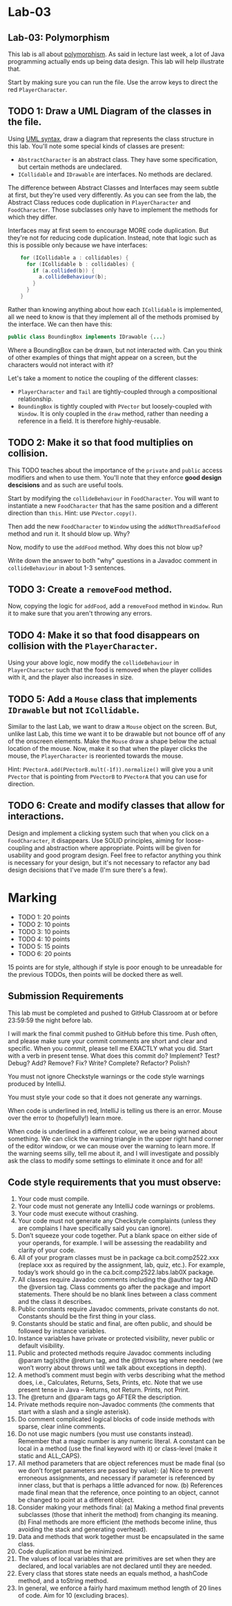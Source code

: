 # Lab-03
## Lab-03: Polymorphism
This lab is all about [polymorphism](http://underpop.online.fr/j/java/help/polymorphism-java-game.html.gz). As said in lecture last week, a lot of Java programming actually ends up being data design. This lab will help illustrate that.

Start by making sure you can run the file. Use the arrow keys to direct the red `PlayerCharacter`.

## TODO 1: Draw a UML Diagram of the classes in the file.
Using [UML syntax](http://websites.umich.edu/~eecs381/handouts/UMLNotationSummary.pdf), draw a diagram that represents the class structure in this lab. You'll note some special kinds of classes are present:
- `AbstractCharacter` is an abstract class. They have some specification, but certain methods are undeclared.
- `ICollidable` and `IDrawable` are interfaces. No methods are declared.

The difference between Abstract Classes and Interfaces may seem subtle at first, but they're used very differently. As you can see from the lab, the Abstract Class reduces code duplication in `PlayerCharacter` and `FoodCharacter`. Those subclasses only have to implement the methods for which they differ.

Interfaces may at first seem to encourage MORE code duplication. But they're not for reducing code duplication. Instead, note that logic such as this is possible only because we have interfaces:

```java
    for (ICollidable a : collidables) {
      for (ICollidable b : collidables) {
        if (a.collided(b)) {
          a.collideBehaviour(b);
        }
      }
    }
```

Rather than knowing anything about how each `ICollidable` is implemented, all we need to know is that they implement all of the methods promised by the interface. We can then have this:

```java
public class BoundingBox implements IDrawable {...}
```

Where a BoundingBox can be drawn, but not interacted with. Can you think of other examples of things that might appear on a screen, but the characters would not interact with it?

Let's take a moment to notice the coupling of the different classes:
- `PlayerCharacter` and `Tail` are tightly-coupled through a compositional relationship.
- `BoundingBox` is tightly coupled with `PVector` but loosely-coupled with `Window`. It is only coupled in the `draw` method, rather than needing a reference in a field. It is therefore highly-reusable.

## TODO 2: Make it so that food multiplies on collision.
This TODO teaches about the importance of the `private` and `public` access modifiers and when to use them. You'll note that they enforce **good design descisions** and as such are useful tools.

Start by modifying the `collideBehaviour` in `FoodCharacter`. You will want to instantiate a new `FoodCharacter` that has the same position and a different direction than `this`. Hint: use `PVector.copy()`.

Then add the new `FoodCharacter` to `Window` using the `addNotThreadSafeFood` method and run it. It should blow up. Why?

Now, modify to use the `addFood` method. Why does this not blow up?

Write down the answer to both "why" questions in a Javadoc comment in `collideBehaviour` in about 1-3 sentences.

## TODO 3: Create a `removeFood` method.
Now, copying the logic for `addFood`, add a `removeFood` method in `Window`. Run it to make sure that you aren't throwing any errors. 

## TODO 4: Make it so that food disappears on collision with the `PlayerCharacter`.
Using your above logic, now modify the `collideBehaviour` in `PlayerCharacter` such that the food is removed when the player collides with it, and the player also increases in size. 

## TODO 5: Add a `Mouse` class that implements `IDrawable` but not `ICollidable`.
Similar to the last Lab, we want to draw a `Mouse` object on the screen. But, unlike last Lab, this time we want it to be drawable but not bounce off of any of the onscreen elements. Make the `Mouse` draw a shape below the actual location of the mouse. Now, make it so that when the player clicks the mouse, the `PlayerCharacter` is reoriented towards the mouse. 

Hint: `PVectorA.add(PVectorB.mult(-1f)).normalize()` will give you a unit `PVector` that is pointing from `PVectorB` to `PVectorA` that you can use for direction.

## TODO 6: Create and modify classes that allow for interactions.
Design and implement a clicking system such that when you click on a `FoodCharacter`, it disappears. Use SOLID principles, aiming for loose-coupling and abstraction where appropriate. Points will be given for usability and good program design. Feel free to refactor anything you think is necessary for your design, but it's not necessary to refactor any bad design decisions that I've made (I'm sure there's a few). 

# Marking
- TODO 1: 20 points
- TODO 2: 10 points
- TODO 3: 10 points
- TODO 4: 10 points
- TODO 5: 15 points
- TODO 6: 20 points

15 points are for style, although if style is poor enough to be unreadable for the previous TODOs, then points will be docked there as well.

## Submission Requirements

This lab must be completed and pushed to GitHub Classroom at or before 23:59:59 the night before lab.

I will mark the final commit pushed to GitHub before this time. Push often, and please make sure your commit comments are short and clear and specific. When you commit, please tell me EXACTLY what you did. Start with a verb in present tense. What does this commit do? Implement? Test? Debug? Add? Remove? Fix? Write? Complete? Refactor? Polish?

You must not ignore Checkstyle warnings or the code style warnings produced by IntelliJ.

You must style your code so that it does not generate any warnings.

When code is underlined in red, IntelliJ is telling us there is an error. Mouse over the error to (hopefully!) learn more.

When code is underlined in a different colour, we are being warned about something. We can click the warning triangle in the upper right hand corner of the editor window, or we can mouse over the warning to learn more. If the warning seems silly, tell me about it, and I will investigate and possibly ask the class to modify some settings to eliminate it once and for all!

## Code style requirements that you must observe:
1. Your code must compile.
2. Your code must not generate any IntelliJ code warnings or problems.
3. Your code must execute without crashing.
4. Your code must not generate any Checkstyle complaints (unless they are complains I have specifically said you can ignore).
5. Don’t squeeze your code together. Put a blank space on either side of your operands, for example. I will be assessing the readability and clarity of your code.
6. All of your program classes must be in package ca.bcit.comp2522.xxx (replace xxx as required by the assignment, lab, quiz, etc.). For example, today’s work should go in the ca.bcit.comp2522.labs.lab0X package.
7. All classes require Javadoc comments including the @author tag AND the @version tag. Class comments go after the package and import statements. There should be no blank lines between a class comment and the class it describes.
8. Public constants require Javadoc comments, private constants do not. Constants should be the first thing in your class.
9. Constants should be static and final, are often public, and should be followed by instance variables.
10. Instance variables have private or protected visibility, never public or default visibility.
11. Public and protected methods require Javadoc comments including @param tag(s)the @return tag, and the @throws tag where needed (we won’t worry about throws until we talk about exceptions in depth).
12. A method’s comment must begin with verbs describing what the method does, i.e., Calculates, Returns, Sets, Prints, etc. Note that we use present tense in Java – Returns, not Return. Prints, not Print.
13. The @return and @param tags go AFTER the description.
14. Private methods require non-Javadoc comments (the comments that start with a slash and a single asterisk).
15. Do comment complicated logical blocks of code inside methods with sparse, clear inline comments.
16. Do not use magic numbers (you must use constants instead). Remember that a magic number is any numeric literal. A constant can be local in a method (use the final keyword with it) or class-level (make it static and ALL_CAPS).
17. All method parameters that are object references must be made final (so we don’t forget parameters are passed by value):
(a) Nice to prevent erroneous assignments, and necessary if parameter is referenced by inner class, but that is perhaps a little advanced for now.
(b) References made final mean that the reference, once pointing to an object, cannot be changed to point at a different object.
18. Consider making your methods final:
(a) Making a method final prevents subclasses (those that inherit the method) from changing its meaning.
(b) Final methods are more efficient (the methods become inline, thus avoiding the stack and generating overhead).
19. Data and methods that work together must be encapsulated in the same class.
20. Code duplication must be minimized.
21. The values of local variables that are primitives are set when they are declared, and local variables are not declared until they are needed.
22. Every class that stores state needs an equals method, a hashCode method, and a toString method.
23. In general, we enforce a fairly hard maximum method length of 20 lines of code. Aim for 10 (excluding braces).
